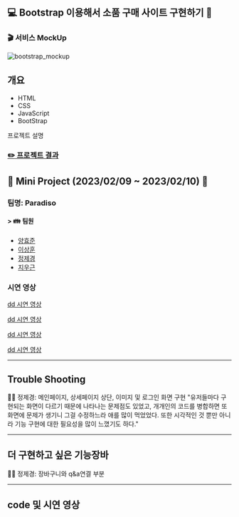 ## :computer: Bootstrap 이용해서 소품 구매 사이트 구현하기 :department_store:

### :clapper: 서비스 MockUp

![bootstrap_mockup](https://user-images.githubusercontent.com/84713532/217990846-b18b808a-e326-44ea-bf22-9fbc58f937d5.gif)

## 개요

- HTML
- CSS
- JavaScript
- BootStrap

프로젝트 설명

### [:pencil2: 프로젝트 결과]()

## :pencil: Mini Project (2023/02/09 ~ 2023/02/10) :date:

###  팀명: Paradiso

#### > :family: 팀원

- [양효준](https://github.com/Hyojoon-Yang)
- [이상훈](https://github.com/Downnote)
- [정제경](https://github.com/bmr03016)
- [지우근](https://github.com/UGeunJi)


### 시연 영상

[dd 시연 영상](#dd-시연-영상)

[dd 시연 영상](dd-시연-영상)

[dd 시연 영상](#dd-시연-영상)

[dd 시연 영상](#dd-시연-영상)

---

## Trouble Shooting
👩‍🦰 정제경: 메인페이지, 상세페이지 상단, 이미지 및 로그인 화면 구현
"유저들마다 구현되는 화면이 다르기 때문에 나타나는 문제점도 있었고, 개개인의 코드를 병합하면 또 화면에 문제가 생기니 그걸 수정하느라 애를 많이 먹었었다. 
또한 시각적인 것 뿐만 아니라 기능 구현에 대한 필요성을 많이 느꼈기도 하다."


---

## 더 구현하고 싶은 기능장바
👩‍🦰 정제경: 장바구니와 q&a연결 부분

---

## code 및 시연 영상
